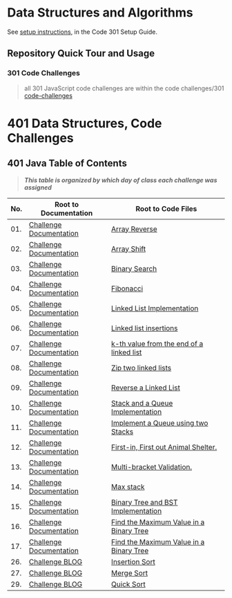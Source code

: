 # Data Structures and Algorithms

See [setup instructions](https://codefellows.github.io/setup-guide/code-301/3-code-challenges), in the Code 301 Setup Guide.

## Repository Quick Tour and Usage

### 301 Code Challenges
>all 301 JavaScript code challenges are within the code challenges/301 [code-challenges](code-challenges)


# 401 Data Structures, Code Challenges

## 401 Java Table of Contents
>***This table is organized by which day of class each challenge was assigned***
>
|No.|Root to Documentation|Root to Code Files|
|---|---------------------|------------------|
|01.|[Challenge Documentation](challenges/array-reverse/README.md)|[Array Reverse](challenges/array-reverse/app/src/main/java/array/reverse/App.java)|
|02.|[Challenge Documentation](challenges/ArrayShift/README.md)|[Array Shift](challenges/ArrayShift/lib/src/main/java/ArrayShift/ArrayShift.java)|
|03.|[Challenge Documentation](challenges/BinarySearch/README.MD)|[Binary Search](challenges/BinarySearch/lib/src/)|
|04.|[Challenge Documentation](https://docs.google.com/spreadsheets/d/1edU2HNYEjbicQ7I0Kg5dnw14CUAJ28MpzI_7wpe2fMw/edit#gid=0)|[Fibonacci](https://docs.google.com/spreadsheets/d/1edU2HNYEjbicQ7I0Kg5dnw14CUAJ28MpzI_7wpe2fMw/edit#gid=0)|
|05.|[Challenge Documentation](Data-Structures/linkedList/README.md)|[ Linked List Implementation](Data-Structures/linkedList/app/src/)|
|06.|[Challenge Documentation](Data-Structures/linkedList/README.md)|[Linked list insertions](Data-Structures/linkedList/app/src/)|
|07.|[Challenge Documentation](Data-Structures/linkedList/README.md)|[k-th value from the end of a linked list](Data-Structures/linkedList/app/src/)|
|08.|[Challenge Documentation](Data-Structures/linkedList/README.md)|[Zip two linked lists](Data-Structures/linkedList/app/src/)|
|09.|[Challenge Documentation](https://docs.google.com/spreadsheets/d/1ykJACvY1xPAKTNaAslJsEG2Qr8iIo9tBa21jW6eW0lM/edit#gid=0)|[Reverse a Linked List](https://docs.google.com/spreadsheets/d/1ykJACvY1xPAKTNaAslJsEG2Qr8iIo9tBa21jW6eW0lM/edit#gid=0)|
|10.|[Challenge Documentation](Data-Structures/stacksandqueues/README.md)|[Stack and a Queue Implementation](Data-Structures/stacksandqueues/lib/src/)|
|11.|[Challenge Documentation](Data-Structures/stacksandqueues/README.md)|[Implement a Queue using two Stacks](Data-Structures/stacksandqueues/lib/src/)|
|12.|[Challenge Documentation](challenges/utilities/README.md)|[First-in, First out Animal Shelter.](challenges/utilities/lib/src/)|
|13.|[Challenge Documentation](challenges/utilities/README.md)|[Multi-bracket Validation.](challenges/utilities/lib/src/)|
|14.|[Challenge Documentation](https://docs.google.com/spreadsheets/d/1GmRamdvuWMmpxWerc6qhNV6XgtPm-EYwFiEWaoKuC3Y/edit#gid=0)|[Max stack](https://docs.google.com/spreadsheets/d/1GmRamdvuWMmpxWerc6qhNV6XgtPm-EYwFiEWaoKuC3Y/edit#gid=0)|
|15.|[Challenge Documentation](Data-Structures/tree/README.md)|[Binary Tree and BST Implementation](Data-Structures/tree/app/src/)|
|16.|[Challenge Documentation](challenges/find-maximum-value/READme.md)|[Find the Maximum Value in a Binary Tree](challenges/find-maximum-value/app/src/main/)|
|17.|[Challenge Documentation](challenges/find-maximum-value/READme.md)|[Find the Maximum Value in a Binary Tree](challenges/find-maximum-value/app/src/main/)|
|26.|[Challenge BLOG](challenges/InsertionSort/Blog.md)|[Insertion Sort](challenges/InsertionSort/lib/src/main/)|
|27.|[Challenge BLOG](challenges/MergeSort/Blog.md)|[Merge Sort](challenges/MergeSort/app/src/main/)|
|29.|[Challenge BLOG](challenges/QuickSort/Blog.md)|[Quick Sort](challenges/QuickSort/app/src/main/)|